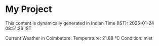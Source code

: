 # My Project

This content is dynamically generated in Indian Time (IST): 2025-01-24 08:51:26 IST


Current Weather in Coimbatore:
Temperature: 21.88 °C
Condition: mist
